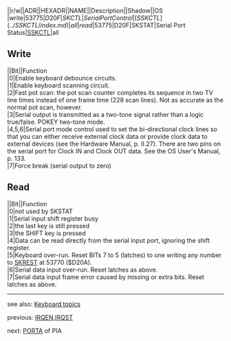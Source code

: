 ||r/w||ADR||HEXADR||NAME||Description||Shadow||OS  
|write|53775|$D20F|SKCTL|Serial Port Control|[SSKCTL](../SSKCTL/index.md)|all  
|read|53775|$D20F|SKSTAT|Serial Port Status|[SSKCTL](../SSKCTL/index.md)|all  
  
## Write  
||Bit||Function  
|0|Enable keyboard debounce circuits.  
|1|Enable keyboard scanning circuit.  
|2|Fast pot scan: the pot scan counter completes its sequence in two TV line times instead of one frame time (228 scan lines). Not as accurate as the normal pot scan, however.  
|3|Serial output is transmitted as a two-tone signal rather than a logic true/false. POKEY two-tone mode.  
|4,5,6|Serial port mode control used to set the bi-directional clock lines so that you can either receive external clock data or provide clock data to external devices (see the Hardware Manual, p. II.27). There are two pins on the serial port for Clock IN and Clock OUT data. See the OS User's Manual, p. 133.  
|7|Force break (serial output to zero)  
  
## Read  
||Bit||Function  
|0|not used by SKSTAT  
|1|Serial input shift register busy  
|2|the last key is still pressed  
|3|the SHIFT key is pressed  
|4|Data can be read directly from the serial input port, ignoring the shift register.  
|5|Keyboard over-run. Reset BITs 7 to 5 (latches) to one writing any number to [SKREST](../SKREST/index.md) at 53770 ($D20A).  
|6|Serial data input over-run. Reset latches as above.  
|7|Serial data input frame error caused by missing or extra bits. Reset latches as above.  
  
  
  
---
see also: [Keyboard topics](../Keyboard_topics/index.md)  
  
previous: [IRQEN](../IRQEN/index.md),[IRQST](../IRQEN/index.md)  
  
next: [PORTA](../PORTA/index.md) of PIA  
